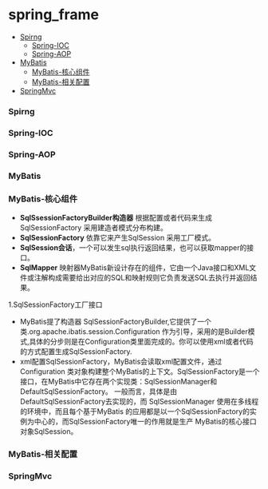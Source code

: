 # spring_frame
- [Spirng](#Spirng)
    - [Spring-IOC](#Spring-IOC)
    - [Spring-AOP](#Spring-AOP)
- [MyBatis](#MyBatis)
    - [MyBatis-核心组件](#MyBatis-核心组件)
    - [MyBatis-相关配置](#MyBatis-相关配置)
- [SpringMvc](#SpringMvc)









### Spirng
### Spring-IOC
### Spring-AOP















### MyBatis
### MyBatis-核心组件
* **SqlSsessionFactoryBuilder构造器** 根据配置或者代码来生成SqlSessionFactory 采用建造者模式分布构建。
* **SqlSessionFactory** 依靠它来产生SqlSession 采用工厂模式。
* **SqlSession会话**，一个可以发生sql执行返回结果，也可以获取mapper的接口。
* **SqlMapper** 映射器MyBatis新设计存在的组件，它由一个Java接口和XML文件或注解构成需要给出对应的SQL和映射规则它负责发送SQL去执行并返回结果。

1.SqlSessionFactory工厂接口 
- MyBatis提了构造器 SqlSessionFactoryBuilder,它提供了一个类.org.apache.ibatis.session.Configuration 作为引导，采用的是Builder模式,具体的分步则是在Configuration类里面完成的。你可以使用xml或者代码的方式配置生成SqlSessionFactory.
- xml配置SqlSessionFactory，MyBatis会读取xml配置文件，通过 Configuration 类对象构建整个MyBatis的上下文。SqlSessionFactory是一个接口，在MyBatis中它存在两个实现类：SqlSessionManager和DefaultSqlSessionFactory。 一般而言，具体是由DefaultSqlSessionFactory去实现的，而 SqlSessionManager 使用在多线程的环境中，而且每个基于MyBatis 的应用都是以一个SqlSessionFactory的实例为中心的，而SqlSessionFactory唯一的作用就是生产 MyBatis的核心接口对象SqlSession。

  



### MyBatis-相关配置











### SpringMvc

